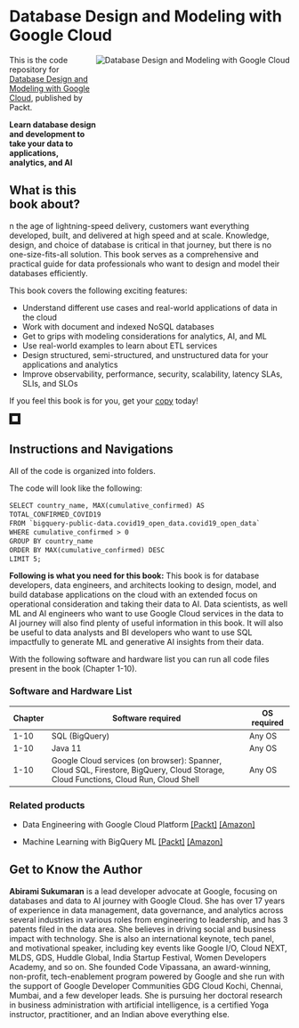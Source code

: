 # Database Design and Modeling with Google Cloud

<a href="https://www.packtpub.com/product/database-design-and-modeling-with-google-cloud/97818046114563"><img src="https://m.media-amazon.com/images/W/MEDIAX_792452-T2/images/I/71Hq8q+1deL._SL1360_.jpg" alt="Database Design and Modeling with Google Cloud" height="256px" align="right"></a>

This is the code repository for [Database Design and Modeling with Google Cloud](https://www.packtpub.com/product/database-design-and-modeling-with-google-cloud/9781804611456), published by Packt.

**Learn database design and development to take your data to applications, analytics, and AI**

## What is this book about?

n the age of lightning-speed delivery, customers want everything developed, built, and delivered at high speed and at scale. Knowledge, design, and choice of database is critical in that journey, but there is no one-size-fits-all solution. This book serves as a comprehensive and practical guide for data professionals who want to design and model their databases efficiently.

This book covers the following exciting features: 
* Understand different use cases and real-world applications of data in the cloud
* Work with document and indexed NoSQL databases
* Get to grips with modeling considerations for analytics, AI, and ML
* Use real-world examples to learn about ETL services
* Design structured, semi-structured, and unstructured data for your applications and analytics
* Improve observability, performance, security, scalability, latency SLAs, SLIs, and SLOs

If you feel this book is for you, get your [copy](https://www.amazon.in/Database-Design-Modeling-Google-Cloud/dp/180461145X/ref=monarch_sidesheet) today!

<a href="https://www.packtpub.com/product/database-design-and-modeling-with-google-cloud/9781804611456"><img src="https://raw.githubusercontent.com/PacktPublishing/GitHub/master/GitHub.png" alt="https://www.packtpub.com/" border="5" /></a>

## Instructions and Navigations
All of the code is organized into folders.

The code will look like the following:
```
SELECT country_name, MAX(cumulative_confirmed) AS TOTAL_CONFIRMED_COVID19
FROM `bigquery-public-data.covid19_open_data.covid19_open_data`
WHERE cumulative_confirmed > 0
GROUP BY country_name
ORDER BY MAX(cumulative_confirmed) DESC
LIMIT 5;
```

**Following is what you need for this book:**
This book is for database developers, data engineers, and architects looking to design, model, and build database applications on the cloud with an extended focus on operational consideration and taking their data to AI. Data scientists, as well ML and AI engineers who want to use Google Cloud services in the data to AI journey will also find plenty of useful information in this book. It will also be useful to data analysts and BI developers who want to use SQL impactfully to generate ML and generative AI insights from their data.

With the following software and hardware list you can run all code files present in the book (Chapter 1-10).

### Software and Hardware List

| Chapter  | Software required                                                                    | OS required                        |
| -------- | ------------------------------------------------------------| -----------------------------------|
|  	1-10	   |   	SQL (BigQuery)                                  			  | Any OS | 		
|  	1-10	   |   	Java 11                                  			  | Any OS | 		
|  	1-10	   |   	Google Cloud services (on browser): Spanner, Cloud SQL, Firestore, BigQuery, Cloud Storage, Cloud Functions, Cloud Run, Cloud Shell  | Any OS | 		


### Related products <Other books you may enjoy>
* Data Engineering with Google Cloud Platform  [[Packt]](https://www.packtpub.com/product/data-engineering-with-google-cloud-platform/9781800561328) [[Amazon]](https://www.amazon.in/Data-Engineering-Google-Cloud-Platform/dp/1800561326/ref=sr_1_1?keywords=Data+Engineering+with+Google+Cloud+Platform&s=books&sr=1-1)
  
* Machine Learning with BigQuery ML  [[Packt]](https://www.packtpub.com/product/machine-learning-with-bigquery-ml/9781800560307) [[Amazon]](https://www.amazon.in/Machine-Learning-BigQuery-ML-learning/dp/1800560303/ref=sr_1_2?keywords=Machine+Learning+with+BigQuery+ML&s=books&sr=1-2)
  
## Get to Know the Author
**Abirami Sukumaran** is a lead developer advocate at Google, focusing on databases and data to AI journey with Google Cloud. She has over 17 years of experience in data management, data governance, and analytics across several industries in various roles from engineering to leadership, and has 3 patents filed in the data area. She believes in driving social and business impact with technology. She is also an international keynote, tech panel, and motivational speaker, including key events like Google I/O, Cloud NEXT, MLDS, GDS, Huddle Global, India Startup Festival, Women Developers Academy, and so on. She founded Code Vipassana, an award-winning, non-profit, tech-enablement program powered by Google and she run with the support of Google Developer Communities GDG Cloud Kochi, Chennai, Mumbai, and a few developer leads. She is pursuing her doctoral research in business administration with artificial intelligence, is a certified Yoga instructor, practitioner, and an Indian above everything else.
